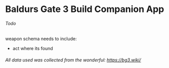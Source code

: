 # Baldurs Gate 3 Build Companion App

###### Todo

weapon schema needs to include:

- act where its found

###### All data used was collected from the wonderful: https://bg3.wiki/
